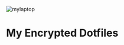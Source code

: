 ![mylaptop](https://user-images.githubusercontent.com/45251660/49240143-867fbc00-f3d2-11e8-882f-7a878be17a05.gif)

# My Encrypted Dotfiles


